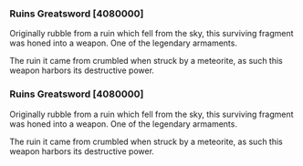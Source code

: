 ### Ruins Greatsword [4080000]

Originally rubble from a ruin which fell from the sky, this surviving fragment was honed into a weapon. One of the legendary armaments.

The ruin it came from crumbled when struck by a meteorite, as such this weapon harbors its destructive power.### Ruins Greatsword [4080000]

Originally rubble from a ruin which fell from the sky, this surviving fragment was honed into a weapon. One of the legendary armaments.

The ruin it came from crumbled when struck by a meteorite, as such this weapon harbors its destructive power.